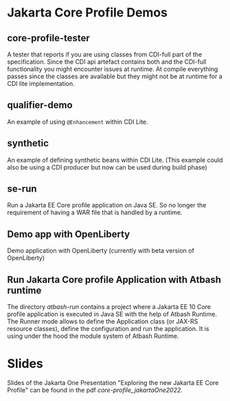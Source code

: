 # Jakarta Core Profile Demos

## core-profile-tester

A tester that reports if you are using classes from CDI-full part of the specification. Since the CDI api artefact contains both and the CDI-full functionality you might encounter issues at runtime. At compile everything passes since the classes are available but they might not be at runtime for a CDI lite implementation.

## qualifier-demo

An example of using `@Enhancement` within CDI Lite.

## synthetic

An example of defining synthetic beans within CDI Lite. (This example could also be using a CDI producer but now can be used during build phase)

## se-run

Run a Jakarta EE Core profile application on Java SE. So no longer the requirement of having a WAR file that is handled by a runtime.

## Demo app with OpenLiberty

Demo application with OpenLiberty (currently with beta version of OpenLiberty)

## Run Jakarta Core profile Application with Atbash runtime

The directory _atbash-run_ contains a project where a Jakarta EE 10 Core profile application is executed in Java SE with the help of Atbash Runtime.  The Runner mode allows to define the Application class (or JAX-RS resource classes), define the configuration and run the application. It is using under the hood the module system of Atbash Runtime.


# Slides

Slides of the Jakarta One Presentation "Exploring the new Jakarta EE Core Profile" can be found in the pdf _core-profile_jakartaOne2022_.